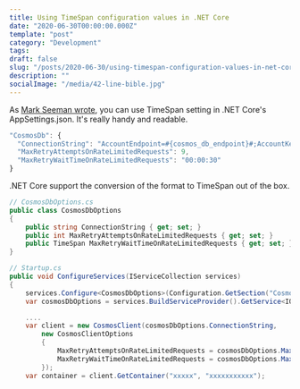 ```yaml
---
title: Using TimeSpan configuration values in .NET Core
date: "2020-06-30T00:00:00.000Z"
template: "post"
category: "Development"
tags:
draft: false
slug: "/posts/2020-06-30/using-timespan-configuration-values-in-net-core/"
description: ""
socialImage: "/media/42-line-bible.jpg"
---
```

  

As [Mark Seeman wrote](https://blog.ploeh.dk/2019/11/25/timespan-configuration-values-in-net-core/), you can use TimeSpan setting in .NET Core's AppSettings.json. It's really handy and readable.

```javascript
"CosmosDb": {
  "ConnectionString": "AccountEndpoint=#{cosmos_db_endpoint}#;AccountKey=#{cosmos_db_primary_master_key}#;",
  "MaxRetryAttemptsOnRateLimitedRequests": 9,
  "MaxRetryWaitTimeOnRateLimitedRequests": "00:00:30" 
}
```

.NET Core support the conversion of the format to TimeSpan out of the box.

```csharp
// CosmosDbOptions.cs
public class CosmosDbOptions
{
    public string ConnectionString { get; set; }
    public int MaxRetryAttemptsOnRateLimitedRequests { get; set; }
    public TimeSpan MaxRetryWaitTimeOnRateLimitedRequests { get; set; }
}

// Startup.cs
public void ConfigureServices(IServiceCollection services)
{
    services.Configure<CosmosDbOptions>(Configuration.GetSection("CosmosDb"));
    var cosmosDbOptions = services.BuildServiceProvider().GetService<IOptions<CosmosDbOptions>>().Value;

    ....
    var client = new CosmosClient(cosmosDbOptions.ConnectionString, 
        new CosmosClientOptions
        {
            MaxRetryAttemptsOnRateLimitedRequests = cosmosDbOptions.MaxRetryAttemptsOnRateLimitedRequests,
            MaxRetryWaitTimeOnRateLimitedRequests = cosmosDbOptions.MaxRetryWaitTimeOnRateLimitedRequests
        });
    var container = client.GetContainer("xxxxx", "xxxxxxxxxxx");

```



